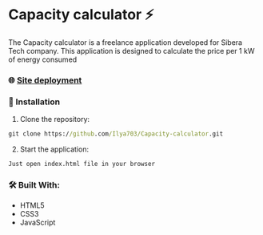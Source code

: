 # Capacity calculator ⚡

The Capacity calculator is a freelance application developed for Sibera Tech company. This application is designed to calculate the price per 1 kW of energy consumed

### 🌐 [Site deployment](https://ilya703.github.io/Capacity-calculator/)

### 🚀 Installation

1. Clone the repository:

```cmd
git clone https://github.com/Ilya703/Capacity-calculator.git
```

2. Start the application:

```cmd
Just open index.html file in your browser
```

### 🛠️ Built With:

* HTML5
* CSS3
* JavaScript

